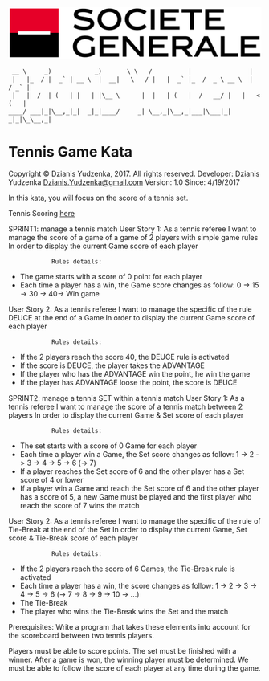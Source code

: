 ![sg](../images/logo.png)

     __ \     _)            _)       \ \   /          |                |
     |   |_  / |  _` | __ \  |  __|   \   / |   |  _` |_  /  _ \ __ \  |  / _` |
     |   |  /  | (   | |   | |\__ \      |  |   | (   |  /   __/ |   |   < (   |
    ____/ ___|_|\__,_|_|  _|_|____/     _| \__,_|\__,_|___|\___|_|  _|_|\_\__,_|

# Tennis Game Kata

Copyright © Dzianis Yudzenka, 2017. All rights reserved.
Developer: Dzianis Yudzenka <Dzianis.Yudzenka@gmail.com>
Version: 1.0
Since: 4/19/2017


In this kata, you will focus on the score of a tennis set.

Tennis Scoring [here](http://en.wikipedia.org/wiki/Tennis#Scoring)

SPRINT1: manage a tennis match
User Story 1:
                As a tennis referee
I want to manage the score of a game of a game of 2 players with simple game rules
In order to display the current Game score of each player
 
                Rules details:
- The game starts with a score of 0 point for each player
- Each time a player has a win, the Game score changes as follow:
0 -> 15 -> 30 -> 40-> Win game
 
User Story 2:
                As a tennis referee
I want to manage the specific of the rule DEUCE at the end of a Game
In order to display the current Game score of each player
 
                Rules details:
- If the 2 players reach the score 40, the DEUCE rule is activated
- If the score is DEUCE, the player takes the ADVANTAGE
- If the player who has the ADVANTAGE win the point, he win the game
- If the player has ADVANTAGE loose the point, the score is DEUCE
 
 
SPRINT2: manage a tennis SET within a tennis match
User Story 1:
                As a tennis referee
I want to manage the score of a tennis match between 2 players
In order to display the current Game & Set score of each player
 
                Rules details:
- The set starts with a score of 0 Game for each player
- Each time a player win a Game, the Set score changes as follow:
1 -> 2 -> 3 -> 4 -> 5 -> 6 (-> 7)
- If a player reaches the Set score of 6 and the other player has a Set score of 4 or lower
- If a player win a Game and reach the Set score of 6 and the other player has a score of 5, a new Game must be played and the first player who reach the score of 7 wins the match
 
User Story 2:
                As a tennis referee
I want to manage the specific of the rule of Tie-Break at the end of the Set
In order to display the current Game, Set score & Tie-Break score of each player
 
                Rules details:
- If the 2 players reach the score of 6 Games, the Tie-Break rule is activated
- Each time a player has a win, the score changes as follow:
1 -> 2 -> 3 → 4 → 5 → 6 (-> 7 → 8 → 9 → 10 → ...)
- The Tie-Break
- The player who wins the Tie-Break wins the Set and the match
 
Prerequisites:
Write a program that takes these elements into account for the scoreboard between two tennis players.
 
Players must be able to score points.
The set must be finished with a winner.
After a game is won, the winning player must be determined.
We must be able to follow the score of each player at any time during the game.
